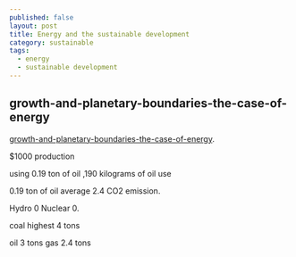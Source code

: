 ```yaml
---
published: false
layout: post
title: Energy and the sustainable development
category: sustainable
tags:
  - energy
  - sustainable development
---
```

## growth-and-planetary-boundaries-the-case-of-energy

[growth-and-planetary-boundaries-the-case-of-energy](https://www.coursera.org/learn/sustainable-development/lecture/SBW6u/growth-and-planetary-boundaries-the-case-of-energy-22-04). 

$1000 production 


using 0.19 ton of oil  ,190 kilograms of oil use

0.19 ton of oil average 2.4 CO2 emission.

Hydro 0
Nuclear 0.

coal highest 4 tons

oil 3 tons
gas 2.4 tons





